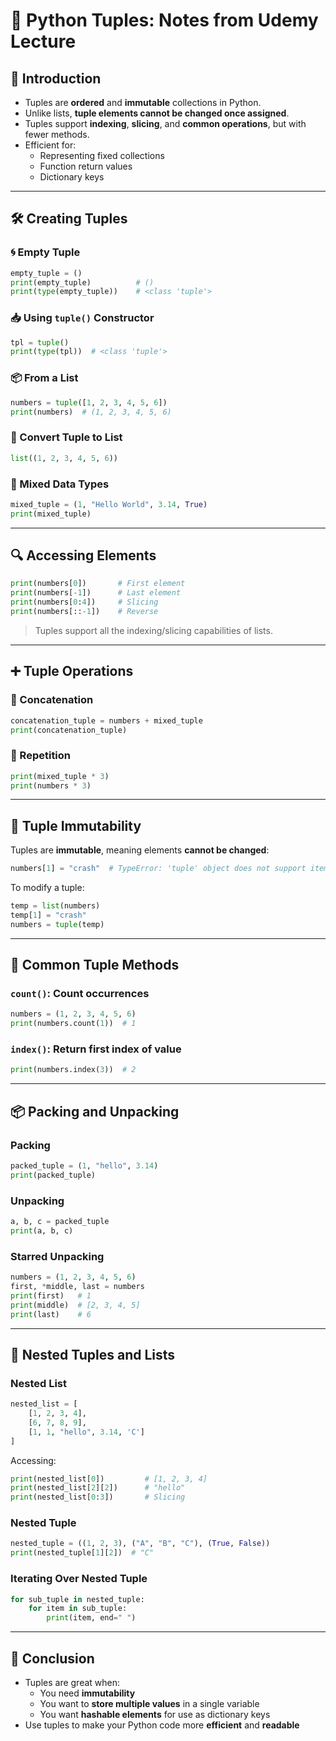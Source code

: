 🐍 Python Tuples: Notes from Udemy Lecture
==========================================

📘 Introduction
---------------

-   Tuples are **ordered** and **immutable** collections in Python.
-   Unlike lists, **tuple elements cannot be changed once assigned**.
-   Tuples support **indexing**, **slicing**, and **common operations**, but with fewer methods.
-   Efficient for:
    -   Representing fixed collections
    -   Function return values
    -   Dictionary keys

* * * * *

🛠 Creating Tuples
------------------

### 🌀 Empty Tuple

```python
empty_tuple = ()
print(empty_tuple)          # ()
print(type(empty_tuple))    # <class 'tuple'>
```
### 📥 Using `tuple()` Constructor

```python
tpl = tuple()
print(type(tpl))  # <class 'tuple'>
```
### 📦 From a List

```python
numbers = tuple([1, 2, 3, 4, 5, 6])
print(numbers)  # (1, 2, 3, 4, 5, 6)
```
### 🔄 Convert Tuple to List

```python
list((1, 2, 3, 4, 5, 6))
```
### 🔀 Mixed Data Types

```python
mixed_tuple = (1, "Hello World", 3.14, True)
print(mixed_tuple)
```
* * * * *

🔍 Accessing Elements
---------------------

```python
print(numbers[0])       # First element
print(numbers[-1])      # Last element
print(numbers[0:4])     # Slicing
print(numbers[::-1])    # Reverse
```
> Tuples support all the indexing/slicing capabilities of lists.

* * * * *

➕ Tuple Operations
------------------

### 🔗 Concatenation

```python
concatenation_tuple = numbers + mixed_tuple
print(concatenation_tuple)
```
### 🔁 Repetition

```python
print(mixed_tuple * 3)
print(numbers * 3)
```
* * * * *

🚫 Tuple Immutability
---------------------

Tuples are **immutable**, meaning elements **cannot be changed**:

```python
numbers[1] = "crash"  # TypeError: 'tuple' object does not support item assignment
```
To modify a tuple:

```python
temp = list(numbers)
temp[1] = "crash"
numbers = tuple(temp)
```
* * * * *

🧰 Common Tuple Methods
-----------------------

### `count()`: Count occurrences

```python
numbers = (1, 2, 3, 4, 5, 6)
print(numbers.count(1))  # 1
```
### `index()`: Return first index of value

```python
print(numbers.index(3))  # 2
```
* * * * *

📦 Packing and Unpacking
------------------------

### Packing

```python
packed_tuple = (1, "hello", 3.14)
print(packed_tuple)
```
### Unpacking

```python
a, b, c = packed_tuple
print(a, b, c)
```
### Starred Unpacking

```python
numbers = (1, 2, 3, 4, 5, 6)
first, *middle, last = numbers
print(first)   # 1
print(middle)  # [2, 3, 4, 5]
print(last)    # 6
```
* * * * *

🧱 Nested Tuples and Lists
--------------------------

### Nested List

```python
nested_list = [
    [1, 2, 3, 4],
    [6, 7, 8, 9],
    [1, 1, "hello", 3.14, 'C']
]
```
Accessing:

```python
print(nested_list[0])         # [1, 2, 3, 4]
print(nested_list[2][2])      # "hello"
print(nested_list[0:3])       # Slicing
```
### Nested Tuple

```python
nested_tuple = ((1, 2, 3), ("A", "B", "C"), (True, False))
print(nested_tuple[1][2])  # "C"
```
### Iterating Over Nested Tuple

```python
for sub_tuple in nested_tuple:
    for item in sub_tuple:
        print(item, end=" ")
```
* * * * *

🧠 Conclusion
-------------

-   Tuples are great when:
    -   You need **immutability**
    -   You want to **store multiple values** in a single variable
    -   You want **hashable elements** for use as dictionary keys
-   Use tuples to make your Python code more **efficient** and **readable**

